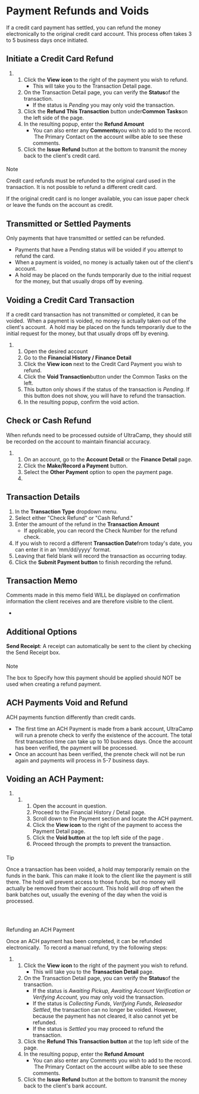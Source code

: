 # Payment Refunds and Voids
If a credit card payment has settled, you can refund the money electronically to the original credit card account. This process often takes 3 to 5 business days once initiated.   



  
  



## Initiate a Credit Card Refund


1. 1. Click the **View** **icon** to the right of the payment you wish to refund.
		* This will take you to the Transaction Detail page.
	2. On the Transaction Detail page, you can verify the **Status**of the transaction.
		* If the status is *Pending* you may only void the transaction.
	3. Click the **Refund This Transaction** button under**Common Tasks**on the left side of the page.
	4. In the resulting popup, enter the **Refund Amount**
		* You can also enter any **Comments**you wish to add to the record.  The Primary Contact on the account *will*be able to see these comments.
	5. Click the **Issue Refund** button at the bottom to transmit the money back to the client's credit card.



#### 
 Note


Credit card refunds must be refunded to the original card used in the transaction. It is not possible to refund a different credit card.


If the original credit card is no longer available, you can issue paper check or leave the funds on the account as credit.



## 


## Transmitted or Settled Payments


Only payments that have transmitted or settled can be refunded. 


* Payments that have a Pending status will be voided if you attempt to refund the card.
* When a payment is voided, no money is actually taken out of the client's account.
* A hold may be placed on the funds temporarily due to the initial request for the money, but that usually drops off by evening.


## 


## Voiding a Credit Card Transaction


If a credit card transaction has not transmitted or completed, it can be voided.  When a payment is voided, no money is actually taken out of the client's account.  A hold may be placed on the funds temporarily due to the initial request for the money, but that usually drops off by evening.


1. 1. Open the desired account
	2. Go to the **Financial History / Finance Detail**
	3. Click the **View icon** next to the Credit Card Payment you wish to refund.
	4. Click the **Void Transaction**button under the Common Tasks on the left.
	5. This button only shows if the status of the transaction is *Pending*. If this button does not show, you will have to refund the transaction.
	6. In the resulting popup, confirm the void action.


## 


## Check or Cash Refund


When refunds need to be processed outside of UltraCamp, they should still be recorded on the account to maintain financial accuracy. 


1. 1. On an account, go to the **Account Detail** or the **Finance Detail** page.
	2. Click the **Make/Record a Payment** button.
	3. Select the **Other Payment** option to open the payment page.
	4.


## Transaction Details


1. In the **Transaction Type** dropdown menu.
2. Select either "Check Refund" or "Cash Refund."
3. Enter the amount of the refund in the **Transaction Amount**
	* If applicable, you can record the Check Number for the refund check.
4. If you wish to record a different **Transaction Date**from today's date, you can enter it in an 'mm/dd/yyyy' format.
5. Leaving that field blank will record the transaction as occurring today.
6. Click the **Submit Payment button** to finish recording the refund.


## 


## Transaction Memo


Comments made in this memo field WILL be displayed on confirmation information the client receives and are therefore visible to the client.


* 


## Additional Options


**Send Receipt**: A receipt can automatically be sent to the client by checking the Send Receipt box.



#### 
 Note


The box to Specify how this payment should be applied should NOT be used when creating a refund payment.



## 


## ACH Payments Void and Refund


ACH payments function differently than credit cards.  


* The first time an ACH Payment is made from a bank account, UltraCamp will run a prenote check to verify the existence of the account. The total first transaction time can take up to 10 business days. Once the account has been verified, the payment will be processed.
* Once an account has been verified, the prenote check will not be run again and payments will process in 5-7 business days.


## 


## Voiding an ACH Payment:


1. 1. 1. Open the account in question.
		2. Proceed to the Financial History / Detail page.
		3. Scroll down to the Payment section and locate the ACH payment.
		4. Click the **View icon** to the right of the payment to access the Payment Detail page.
		5. Click the **Void button** at the top left side of the page .
		6. Proceed through the prompts to prevent the transaction.



#### 
 Tip


Once a transaction has been voided, a hold may temporarily remain on the funds in the bank. This can make it look to the client like the payment is still there. The hold will prevent access to those funds, but no money will actually be removed from their account. This hold will drop off when the bank batches out, usually the evening of the day when the void is processed.



 


## 
Refunding an ACH Payment


Once an ACH payment has been completed, it can be refunded electronically.  To record a manual refund, try the following steps:  



1. 1. Click the **View** **icon** to the right of the payment you wish to refund.
		* This will take you to the **Transaction Detail** page.
	2. On the Transaction Detail page, you can verify the **Status**of the transaction.
		* If the status is *Awaiting Pickup, Awaiting Account Verification or Verifying Account,* you may only void the transaction.
		* If the status is *Collecting Funds*, *Verifying Funds*, *Released*or *Settled*, the transaction can no longer be voided. However, because the payment has not cleared, it also cannot yet be refunded.
		* If the status is *Settled* you may proceed to refund the transaction.
	3. Click the **Refund This Transaction button** at the top left side of the page.
	4. In the resulting popup, enter the **Refund Amount**
		* You can also enter any Comments you wish to add to the record.  The Primary Contact on the account *will*be able to see these comments.
	5. Click the **Issue Refund** button at the bottom to transmit the money back to the client's bank account.


  
  


